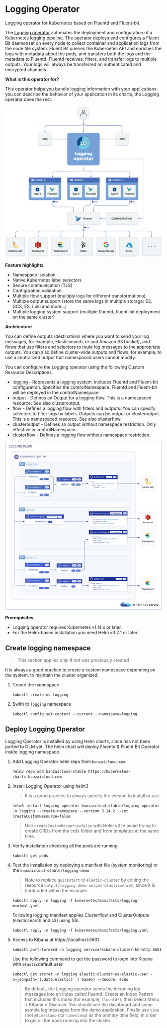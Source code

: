 # Logging Operator

Logging operator for Kubernetes based on Fluentd and Fluent-bit.

The [Logging operator](https://github.com/banzaicloud/logging-operator) automates the deployment and configuration of a Kubernetes logging pipeline. The operator deploys and configures a Fluent Bit daemonset on every node to collect container and application logs from the node file system. Fluent Bit queries the Kubernetes API and enriches the logs with metadata about the pods, and transfers both the logs and the metadata to Fluentd. Fluentd receives, filters, and transfer logs to multiple outputs. Your logs will always be transferred on authenticated and encrypted channels.

**What is this operator for?**

This operator helps you bundle logging information with your applications: you can describe the behavior of your application in its charts, the Logging operator does the rest.

![Logging Operator Architecture](images/logging-operator.png)

**Feature highlights**

* Namespace isolation
* Native Kubernetes label selectors
* Secure communication (TLS)
* Configuration validation
* Multiple flow support (multiply logs for different transformations)
* Multiple output support (store the same logs in multiple storage: S3, GCS, ES, Loki and more...)
* Multiple logging system support (multiple fluentd, fluent-bit deployment on the same cluster)

**Architecture**

You can define outputs (destinations where you want to send your log messages, for example, Elasticsearch, or and Amazon S3 bucket), and flows that use filters and selectors to route log messages to the appropriate outputs. You can also define cluster-wide outputs and flows, for example, to use a centralized output that namespaced users cannot modify.

You can configure the Logging operator using the following Custom Resource Descriptions.

* logging - Represents a logging system. Includes Fluentd and Fluent-bit configuration. Specifies the controlNamespace. Fluentd and Fluent-bit will be deployed in the controlNamespace
* output - Defines an Output for a logging flow. This is a namespaced resource. See also clusteroutput.
* flow - Defines a logging flow with filters and outputs. You can specify selectors to filter logs by labels. Outputs can be output or clusteroutput. This is a namespaced resource. See also clusterflow.
* clusteroutput - Defines an output without namespace restriction. Only effective in controlNamespace.
* clusterflow - Defines a logging flow without namespace restriction.

![Logging Operator CRDs](images/logging-operator-crds.png)

**Prerequisites**

* Logging operator requires Kubernetes v1.14.x or later.
* For the Helm-based installation you need Helm v3.2.1 or later.

## Create logging namespace

> This section applies only If not was previously created

It is always a good practice to create a custom namespace depending on the system, to maintain the cluster organized.

1. Create the namespace

    `kubectl create ns logging`

1. Swith to `logging` namespace

    `kubectl config set-context --current --namespace=logging`

## Deploy Logging Operator

Logging Operator is installed by using Helm charts, since has not been ported to OLM yet. The helm chart will deploy Fluentd & Fluent Bit Operator inside logging namespace.

1. Add Logging Operator helm repo from `banzaicloud.com`

    `helm3 repo add banzaicloud-stable https://kubernetes-charts.banzaicloud.com`

2. Install Logging Operator using helm3

    > It is a good practice to always specify the version to install or use.

    `helm3 install logging-operator banzaicloud-stable/logging-operator -n logging --create-namespace --version 3.14.2 --set createCustomResource=false`

    > Use `createCustomResource=false` with Helm v3 to avoid trying to create CRDs from the crds folder and from templates at the same time.

3. Verify installation checking all the pods are running

    `kubectl get pods`

4. Test the installation by deploying a manifest file (system monitoring) or the  `banzaicloud-stable/logging-demo`

    > Note to replace `quickstart` to `elastic-cluster` by editing the resource `output/logging-demo-output-elasticsearch`, since it is hardcoded within the example.

    `kubectl apply -n logging -f kubernetes/manifests/logging-minimal.yaml`

    Following logging manifest applies Clusterflow and ClusterOutputs (elasticsearch and s3) using SSL

    `kubectl apply -n logging -f kubernetes/manifests/logging.yaml`

5. Access to Kibana at https://localhost:5601

    `kubectl port-forward -n logging service/kibana-cluster-kb-http 5601`

    Use the following command to get the password to login into Kibana with `elastic`default user

    `kubectl get secret -n logging elastic-cluster-es-elastic-user -o=jsonpath='{.data.elastic}' | base64 --decode; echo`

    > By default, the Logging operator sends the incoming log messages into an index called fluentd. Create an Index Pattern that includes this index (for example, `fluentd*`), then select Menu > Kibana > Discover. You should see the dashboard and some sample log messages from the demo application. Finally use `time` (not `@timestamp` nor `timestamp`) as the primary time field, in order to get all the pods running into the cluster.